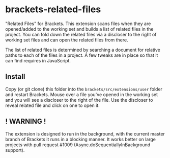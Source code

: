 brackets-related-files
========================

"Related Files" for Brackets.  This extension scans files when they are opened/added to the working set and builds
a list of related files in the project.  You can fold down the related files via a discloser to the right of 
working set files and can open the related files from there.

The list of related files is determined by searching a document for relative paths to each of the files in a project.
A few tweaks are in place so that it can find requires in JavaScript.

Install
-----------
Copy (or git clone) this folder into the `brackets/src/extensions/user` folder and restart Brackets.
Mouse over a file you've opened in the working set and you will see a discloser to the right of the file.
Use the discloser to reveal related file and click on one to open it.

! WARNING !
-----------
The extension is designed to run in the background, with the current master branch of Brackets it runs
in a blocking manner.  It works better on large projects with pull request #1009 (Async.doSequentiallyInBackground support).
